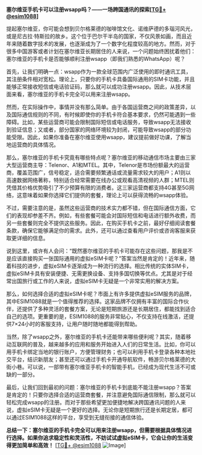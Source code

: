 **塞尔维亚手机卡可以注册wsapp吗？——一场跨国通讯的探索[[TG💪+ @esim1088](https://t.me/s/esim1088)]**

提起塞尔维亚，你可能会想到贝尔格莱德的咖啡馆文化、诺维萨德的多瑙河风光，或是尼古拉·特斯拉的故乡。这个位于巴尔干半岛的国家，不仅风景如画，而且近年来随着数字技术的发展，也逐渐成为了一个数字化程度较高的地方。然而，对于很多中国游客或者计划在塞尔维亚长期居住的人来说，一个问题始终困扰着他们：塞尔维亚的手机卡是否能够顺利注册wsapp（即我们熟悉的WhatsApp）呢？

首先，让我们明确一点：wsapp作为一款全球范围内广泛使用的即时通讯工具，其注册条件相对宽松。理论上，只要你的手机卡具备国际通用的SIM卡功能，并且能够正常接收短信或电话验证码，那么就可以成功注册wsapp。因此，从技术层面来看，塞尔维亚的手机卡完全可以用来注册wsapp。

然而，在实际操作中，事情并没有那么简单。由于各国运营商之间的政策差异，以及国际通信规则的不同，有时候即使你的手机卡符合基本要求，仍然可能遇到一些障碍。比如，某些运营商可能会限制国际短信或电话服务，导致wsapp无法接收到验证信息；又或者，部分国家的网络环境较为封闭，可能导致wsapp的部分功能受限。因此，如果你准备在塞尔维亚使用wsapp，建议提前做好功课，了解当地运营商的具体情况。

那么，塞尔维亚的手机卡究竟有哪些特点呢？塞尔维亚的移动通信市场主要由三家大型运营商主导：Telenor、A1和MTEL。其中，Telenor是市场份额最大的运营商，覆盖范围广，信号稳定，适合需要频繁通话或流量需求较大的用户；A1则以高速数据网络著称，特别适合经常需要在线办公或观看高清视频的人群；MTEL则凭借其价格优势吸引了不少预算有限的消费者。这三家运营商都支持4G甚至5G网络，这意味着如果你选择它们提供的套餐，理论上可以获得流畅的wsapp体验。

不过，需要注意的是，虽然这些运营商的技术实力都不错，但在国际通信方面，它们的表现却参差不齐。例如，有些套餐可能会对国际短信和电话进行额外收费，而另一些套餐则完全不提供这些服务。因此，在购买手机卡之前，最好仔细阅读套餐条款，确保它能够满足你的需求。此外，还可以通过查看用户评价或咨询客服来获取更详细的信息。

说到这里，或许有人会问：“既然塞尔维亚的手机卡可能存在这些问题，那我是不是应该直接购买一张国际通用的虚拟eSIM卡呢？”答案当然是肯定的！近年来，随着科技的进步，虚拟eSIM卡逐渐成为一种流行的选择。相比传统的实体SIM卡，虚拟eSIM卡具有安装便捷、无需更换设备、支持多国切换等优点。尤其是对于经常出国旅行或工作的人来说，虚拟eSIM卡无疑是一个非常实用的解决方案。

那么，如何选择合适的虚拟eSIM卡呢？市面上有许多提供虚拟eSIM服务的品牌，其中ESIM1088就是一个值得推荐的选择。这家品牌不仅拥有丰富的国际合作伙伴，还提供了多种灵活的套餐方案，无论是短期旅游还是长期居住，都能找到适合自己的选项。更重要的是，ESIM1088的服务非常贴心，不仅支持在线激活，还提供7×24小时的客服支持，让用户随时随地都能得到帮助。

当然，除了wsapp之外，塞尔维亚的手机卡还能带来哪些便利呢？其实，随着移动互联网的普及，越来越多的应用和服务开始进入人们的日常生活。比如，你可以用手机卡绑定当地的银行账户，方便管理财务；也可以利用手机卡登录各种本地社交平台，结识新朋友；甚至还可以通过手机卡开通导航软件，畅游贝尔格莱德的大街小巷。可以说，一部带有塞尔维亚手机卡的智能手机，已经成为现代生活不可或缺的一部分。

最后，让我们回到最初的问题：塞尔维亚的手机卡到底能不能注册wsapp？答案是肯定的！只要你选择合适的运营商套餐，并注意避免国际通信限制，那么就可以轻松完成wsapp的注册。而对于那些希望更加便捷地解决跨国通讯问题的人来说，虚拟eSIM卡无疑是一个更好的选择。无论你是短期旅行还是长期定居，都可以通过ESIM1088这样的平台，享受到无缝衔接的通信体验。

**总结一下：塞尔维亚的手机卡完全可以用来注册wsapp，但需要根据具体情况进行选择。如果你追求稳定性和灵活性，不妨试试虚拟eSIM卡，它会让你的生活变得更加简单和高效！** [[TG💪+ @esim1088](https://t.me/s/esim1088) ![Image](https://i.postimg.cc/4NQfJmqS/Snipaste-2025-05-13-00-14-12.png)]